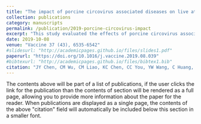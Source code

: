 ```yaml
---
title: "The impact of porcine circovirus associated diseases on live attenuated classical swine fever vaccine in field farm applications"
collection: publications
category: manuscripts
permalink: /publication/2019-porcine-circovirus-impact
excerpt: "This study evaluated the effects of porcine circovirus associated diseases on the efficacy of live attenuated classical swine fever vaccine under field farm conditions."
date: 2019-10-08
venue: "Vaccine 37 (43), 6535-6542"
#slidesurl: "http://academicpages.github.io/files/slides1.pdf"
paperurl: "https://doi.org/10.1016/j.vaccine.2019.08.039"
#bibtexurl: "http://academicpages.github.io/files/bibtex1.bib"
citation: "JY Chen, CM Wu, CM Liao, KC Chen, CC You, YW Wang, C Huang, et al. (2019). &quot;The impact of porcine circovirus associated diseases on live attenuated classical swine fever vaccine in field farm applications.&quot; <i>Vaccine</i> 37(43):6535-6542."
---
```


The contents above will be part of a list of publications, if the user clicks the link for the publication than the contents of section will be rendered as a full page, allowing you to provide more information about the paper for the reader. When publications are displayed as a single page, the contents of the above "citation" field will automatically be included below this section in a smaller font.
